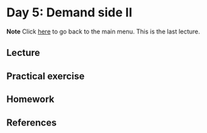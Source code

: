 <!-- +++
title = "Day 5"
hascode = true
date = Date(2021, 9, 10)
+++-->

# Day 5: Demand side II
**Note**
Click [here](/) to go back to the main menu. This is the last lecture.

<!-- \toc -->

## Lecture

## Practical exercise

## Homework

## References
